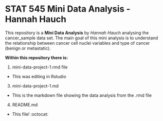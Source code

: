 # STAT 545 Mini Data Analysis - Hannah Hauch 
This repository is a **Mini Data Analysis** by *Hannah Hauch* analysing the cancer_sample data set. The main goal of this mini analysis is to understand the relationship between cancer cell nuclei variables and type of cancer (benign or metastatic). 

**Within this repository there is:** 
1. mini-data-project-1.rmd file
* This was editing in Rstudio
3. mini-data-project-1.md
* This is the markdown file showing the data analysis from the .rmd file
4. README.md
* This file!
:octocat: 



